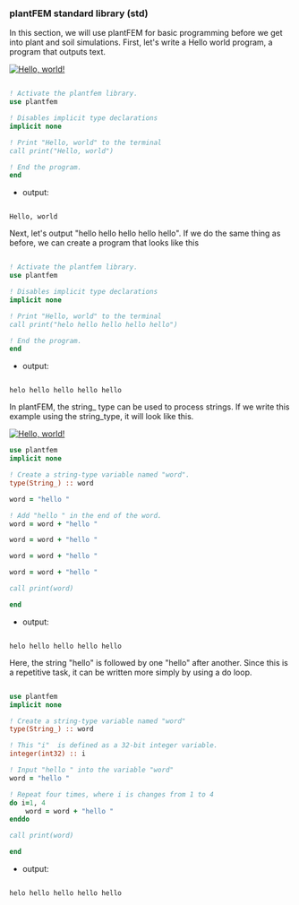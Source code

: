 ### plantFEM standard library (std)

In this section, we will use plantFEM for basic programming before we get into plant and soil simulations. First, let's write a Hello world program, a program that outputs text.


[![Hello, world!](https://colab.research.google.com/assets/colab-badge.svg)](https://colab.research.google.com/drive/1XahUY6xCN0Jj045HMmL8teuMAdj-hmjZ?usp=sharing)


```fortran

! Activate the plantfem library.
use plantfem

! Disables implicit type declarations
implicit none

! Print "Hello, world" to the terminal
call print("Hello, world")

! End the program.
end

```

- output:

```shell

Hello, world

```

Next, let's output "hello hello hello hello hello". If we do the same thing as before, we can create a program that looks like this


```fortran

! Activate the plantfem library.
use plantfem

! Disables implicit type declarations
implicit none

! Print "Hello, world" to the terminal
call print("helo hello hello hello hello")

! End the program.
end

```


- output:

```shell

helo hello hello hello hello

```

In plantFEM, the string_ type can be used to process strings. If we write this example using the string_type, it will look like this.



[![Hello, world!](https://colab.research.google.com/assets/colab-badge.svg)](https://colab.research.google.com/drive/1CTappBDBAVMNzjN1CX-Tj8DKzZ8OZbix?usp=sharing)

```fortran
use plantfem
implicit none

! Create a string-type variable named "word".
type(String_) :: word

word = "hello "

! Add "hello " in the end of the word.
word = word + "hello "

word = word + "hello "

word = word + "hello "

word = word + "hello "

call print(word)

end
```

- output:

```shell

helo hello hello hello hello

```


Here, the string "hello" is followed by one "hello" after another. Since this is a repetitive task, it can be written more simply by using a do loop.

```fortran

use plantfem
implicit none

! Create a string-type variable named "word"
type(String_) :: word

! This "i"  is defined as a 32-bit integer variable. 
integer(int32) :: i

! Input "hello " into the variable "word"
word = "hello "

! Repeat four times, where i is changes from 1 to 4
do i=1, 4
    word = word + "hello "
enddo

call print(word)

end

```

- output:

```shell

helo hello hello hello hello

```

